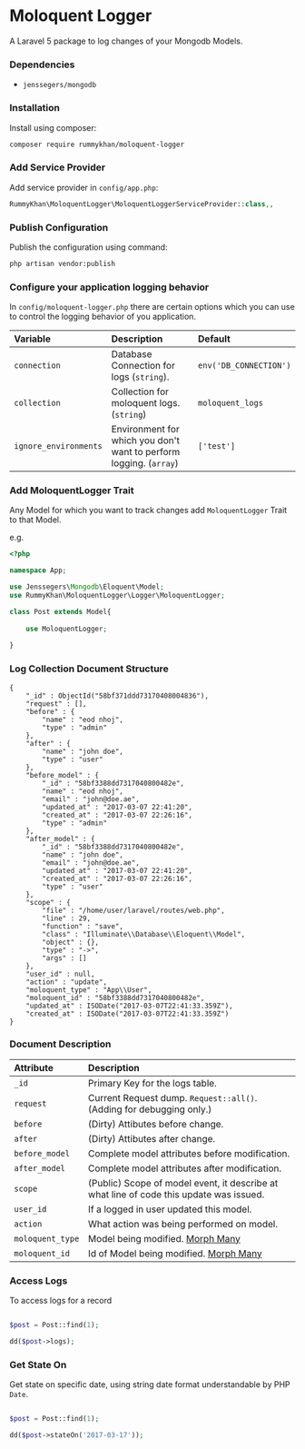 Moloquent Logger
===============

A Laravel 5 package to log changes of your Mongodb Models.

### Dependencies
- `jenssegers/mongodb`

### Installation

Install using composer:

```bash
composer require rummykhan/moloquent-logger
```

### Add Service Provider

Add service provider in `config/app.php`:

```php
RummyKhan\MoloquentLogger\MoloquentLoggerServiceProvider::class,,
```

### Publish Configuration

Publish the configuration using command:

```bash
php artisan vendor:publish
```
### Configure your application logging behavior
In `config/moloquent-logger.php` there are certain options which you can use to control the logging behavior of you application.

| Variable               | Description                                                       | Default                 |
|:---------------------- |:------------------------------------------------------------------|:------------------------| 
| `connection`           |  Database Connection for logs (`string`).                         | `env('DB_CONNECTION')`  |
| `collection`           | Collection for moloquent logs. (`string`)                         |   `moloquent_logs`      |
| `ignore_environments`  | Environment for which you don't want to perform logging. (`array`)|    `['test']`           |

### Add MoloquentLogger Trait
Any Model for which you want to track changes add `MoloquentLogger` Trait to that Model.

e.g.
```php
<?php

namespace App;

use Jenssegers\Mongodb\Eloquent\Model;
use RummyKhan\MoloquentLogger\Logger\MoloquentLogger;

class Post extends Model{
    
    use MoloquentLogger;
    
}

```

### Log Collection Document Structure

```bson
{
    "_id" : ObjectId("58bf371ddd73170408004836"),
    "request" : [],
    "before" : {
        "name" : "eod nhoj",
        "type" : "admin"
    },
    "after" : {
        "name" : "john doe",
        "type" : "user"
    },
    "before_model" : {
        "_id" : "58bf3388dd7317040800482e",
        "name" : "eod nhoj",
        "email" : "john@doe.ae",
        "updated_at" : "2017-03-07 22:41:20",
        "created_at" : "2017-03-07 22:26:16",
        "type" : "admin"
    },
    "after_model" : {
        "_id" : "58bf3388dd7317040800482e",
        "name" : "john doe",
        "email" : "john@doe.ae",
        "updated_at" : "2017-03-07 22:41:20",
        "created_at" : "2017-03-07 22:26:16",
        "type" : "user"
    },
    "scope" : {
        "file" : "/home/user/laravel/routes/web.php",
        "line" : 29,
        "function" : "save",
        "class" : "Illuminate\\Database\\Eloquent\\Model",
        "object" : {},
        "type" : "->",
        "args" : []
    },
    "user_id" : null,
    "action" : "update",
    "moloquent_type" : "App\\User",
    "moloquent_id" : "58bf3388dd7317040800482e",
    "updated_at" : ISODate("2017-03-07T22:41:33.359Z"),
    "created_at" : ISODate("2017-03-07T22:41:33.359Z")
}
```
### Document Description

| Attribute               | Description                                                       |
|:----------------------  |:------------------------------------------------------------------| 
| `_id`                   |  Primary Key for the logs table.                         |
| `request`               | Current Request dump. `Request::all()`. (Adding for debugging only.)                         |
| `before`                | (Dirty) Attibutes before change.|
| `after`                 | (Dirty) Attibutes after change.|
| `before_model`          | Complete model attributes before modification.|
| `after_model`           | Complete model attributes after modification.|
| `scope`                 | (Public) Scope of model event, it describe at what line of code this update was issued.|
| `user_id`               | If a logged in user updated this model.|
| `action`                | What action was being performed on model.|
| `moloquent_type`        | Model being modified. [Morph Many](https://laravel.com/docs/5.3/eloquent-relationships#polymorphic-relations)|
| `moloquent_id`          | Id of Model being modified. [Morph Many](https://laravel.com/docs/5.3/eloquent-relationships#polymorphic-relations)|

### Access Logs
To access logs for a record
```php

$post = Post::find(1);

dd($post->logs);

```

### Get State On
Get state on specific date, using string date format understandable by PHP `Date`.
```php

$post = Post::find(1);

dd($post->stateOn('2017-03-17'));

```